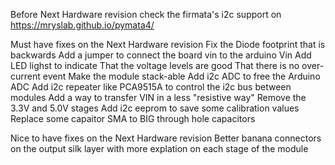 Before Next Hardware revision
    check the firmata's i2c support on https://mryslab.github.io/pymata4/ 
  
Must have fixes on the Next Hardware revision
    Fix the Diode footprint that is backwards
    Add a jumper to connect the board vin to the arduino Vin
    Add LED lighst to indicate 
        That the voltage levels are good
        That there is no over-current event
    Make the module stack-able
        Add i2c ADC to free the Arduino ADC
        Add i2c repeater like PCA9515A to control the i2c bus between modules
        Add a way to transfer VIN in a less "resistive way" 
        Remove the 3.3V and 5.0V stages
    Add i2c eeprom to save some calibration values
    Replace some capaitor SMA to BIG through hole capacitors
  
Nice to have fixes on the Next Hardware revision
    Better banana connectors on the output
    silk layer with more explation on each stage of the module
